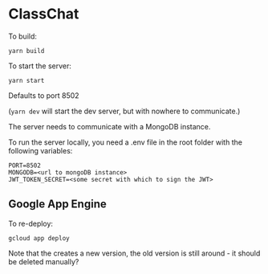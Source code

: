 # ClassChat

To build:

    yarn build
    
To start the server:

    yarn start
    
Defaults to port 8502

(`yarn dev` will start the dev server, but with nowhere to communicate.)

The server needs to communicate with a MongoDB instance.

To run the server locally, you need a .env file in the root folder with the following variables:

    PORT=8502
    MONGODB=<url to mongoDB instance>
    JWT_TOKEN_SECRET=<some secret with which to sign the JWT>


## Google App Engine

To re-deploy:

    gcloud app deploy

Note that the creates a new version, the old version is still around - it should be deleted manually?
